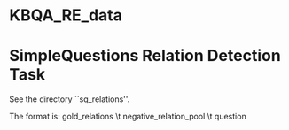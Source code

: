 # KBQA_RE_data

# SimpleQuestions Relation Detection Task

See the directory ``sq_relations''.

The format is:
gold_relations \t negative_relation_pool \t question
